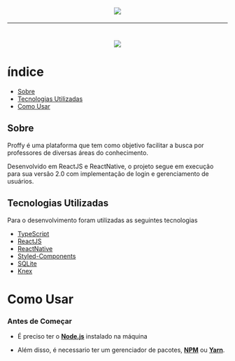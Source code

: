 <h1 align="center">
    <img src="https://ik.imagekit.io/pascoalini/logo_-RdtwzpUN.svg">
</h1>

---

<h1 align="center">
    <img src="https://ik.imagekit.io/pascoalini/proffy_rvwOqmhVR.png">
</h1>

# índice

- [Sobre](#sobre)
- [Tecnologias Utilizadas](#tecnologias)
- [Como Usar](#como-usar)

<a id="sobre"></a>

## Sobre

Proffy é uma plataforma que tem como objetivo facilitar a busca por professores de diversas áreas do conhecimento.

Desenvolvido em ReactJS e ReactNative, o projeto segue em execução para sua versão 2.0 com implementação de login e gerenciamento de usuários.

<a id="tecnologias"></a>

## Tecnologias Utilizadas

Para o desenvolvimento foram utilizadas as seguintes tecnologias 

- [TypeScript](https://www.typescriptlang.org/)
- [ReactJS](https://reactjs.org/)
- [ReactNative](https://reactnative.dev/)
- [Styled-Components](https://styled-components.com/docs)
- [SQLite](https://www.sqlite.org/index.html)
- [Knex](http://knexjs.org/)

<a id="como-usar"></a>

# Como Usar

### **Antes de Começar**

- É preciso ter o **[Node.js](https://nodejs.org/en/)** instalado na máquina

- Além disso, é necessario ter um gerenciador de pacotes, **[NPM](https://www.npmjs.com/)** ou **[Yarn](https://yarnpkg.com/)**.